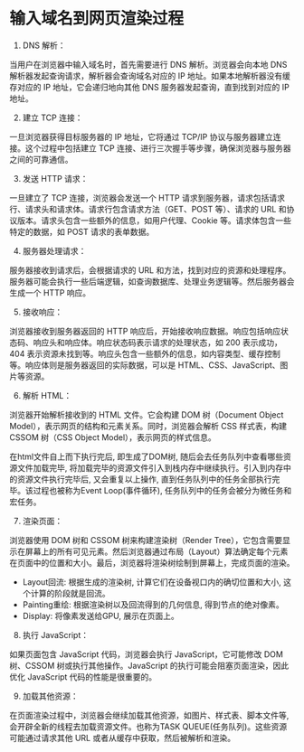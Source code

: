 # 输入域名到网页渲染过程


<!-- ![渲染过程](http://43.139.113.7:81/img/browser.jpeg) -->
<!-- https://img-blog.csdnimg.cn/img_convert/fa64c09fc563b8a799255609bb0f91bb.png -->
1. DNS 解析：

当用户在浏览器中输入域名时，首先需要进行 DNS 解析。浏览器会向本地 DNS 解析器发起查询请求，解析器会查询域名对应的 IP 地址。如果本地解析器没有缓存对应的 IP 地址，它会递归地向其他 DNS 服务器发起查询，直到找到对应的 IP 地址。

2. 建立 TCP 连接：

一旦浏览器获得目标服务器的 IP 地址，它将通过 TCP/IP 协议与服务器建立连接。这个过程中包括建立 TCP 连接、进行三次握手等步骤，确保浏览器与服务器之间的可靠通信。

3. 发送 HTTP 请求：

一旦建立了 TCP 连接，浏览器会发送一个 HTTP 请求到服务器，请求包括请求行、请求头和请求体。请求行包含请求方法（GET、POST 等）、请求的 URL 和协议版本。请求头包含一些额外的信息，如用户代理、Cookie 等。请求体包含一些特定的数据，如 POST 请求的表单数据。

4. 服务器处理请求：

服务器接收到请求后，会根据请求的 URL 和方法，找到对应的资源和处理程序。服务器可能会执行一些后端逻辑，如查询数据库、处理业务逻辑等。然后服务器会生成一个 HTTP 响应。

5. 接收响应：

浏览器接收到服务器返回的 HTTP 响应后，开始接收响应数据。响应包括响应状态码、响应头和响应体。响应状态码表示请求的处理状态，如 200 表示成功，404 表示资源未找到等。响应头包含一些额外的信息，如内容类型、缓存控制等。响应体则是服务器返回的实际数据，可以是 HTML、CSS、JavaScript、图片等资源。

6. 解析 HTML：

浏览器开始解析接收到的 HTML 文件。它会构建 DOM 树（Document Object Model），表示网页的结构和元素关系。同时，浏览器会解析 CSS 样式表，构建 CSSOM 树（CSS Object Model），表示网页的样式信息。

在html文件自上而下执行完后, 即生成了DOM树, 随后会去任务队列中查看哪些资源文件加载完毕, 将加载完毕的资源文件引入到栈内存中继续执行。引入到内存中的资源文件执行完毕后, 又会重复以上操作, 直到任务队列中的任务全部执行完毕。该过程也被称为Event Loop(事件循环), 任务队列中的任务会被分为微任务和宏任务。

7. 渲染页面：

浏览器使用 DOM 树和 CSSOM 树来构建渲染树（Render Tree），它包含需要显示在屏幕上的所有可见元素。然后浏览器通过布局（Layout）算法确定每个元素在页面中的位置和大小。最后，浏览器将渲染树绘制到屏幕上，完成页面的渲染。

- Layout回流: 根据生成的渲染树, 计算它们在设备视口内的确切位置和大小, 这个计算的阶段就是回流。
- Painting重绘: 根据渲染树以及回流得到的几何信息, 得到节点的绝对像素。
- Display: 将像素发送给GPU, 展示在页面上。

8. 执行 JavaScript：

如果页面包含 JavaScript 代码，浏览器会执行 JavaScript，它可能修改 DOM 树、CSSOM 树或执行其他操作。JavaScript 的执行可能会阻塞页面渲染，因此优化 JavaScript 代码的性能是很重要的。

9. 加载其他资源：

在页面渲染过程中，浏览器会继续加载其他资源，如图片、样式表、脚本文件等, 会开辟全新的线程去加载资源文件。也称为TASK QUEUE(任务队列)。这些资源可能通过请求其他 URL 或者从缓存中获取，然后被解析和渲染。




<!-- **1. 请求阶段**
- 客户端(浏览器)输入目标网址
- DNS解析, 获取目标网址对应的ip地址**
- 建立HTTP或者HTTPS，向服务端请求页面, TCP协议的三次握手和四次挥手**

**2. 响应阶段**
- HTTP状态码
- 304缓存
- HTTP报文

**3. 渲染阶段**

- 得到代码后，开辟一块栈内存来给代码的执行提供环境, 同时分配一个线程去一行行的执行和解析代码。进栈执行, 执行完后出栈。这也就是JS的单线程执行方式。
- 在代码的执行中, 可能会遇到link/script/img标签, 都会开辟全新的线程去加载资源文件。也称为TASK QUEUE(任务队列)。
- 在html文件自上而下执行完后, 即生成了DOM树, 随后会去任务队列中查看哪些资源文件加载完毕, 将加载完毕的资源文件引入到栈内存中继续执行。引入到内存中的资源文件执行完毕后, 又会重复以上操作, 直到任务队列中的任务全部执行完毕。该过程也被称为Event Loop(事件循环), 任务队列中的任务会被分为微任务和宏任务。
- CSS处理完成后生成CSSOM。
- DOM树和CSSOM结合生成Render Tree(渲染树)
- Layout回流: 根据生成的渲染树, 计算它们在设备视口内的确切位置和大小, 这个计算的阶段就是回流。
- Painting重绘: 根据渲染树以及回流得到的几何信息, 得到节点的绝对像素。
- Display: 将像素发送给GPU, 展示在页面上。

**4. 性能优化**

减少HTTP请求次数和大小, 资源合并压缩, 多个CSS合并为一个, 多张图片合并为一张雪碧图。
图片懒加载, 音视频走流文件, 减少DOM操作, 减少回流的操作, 分离读写减少回流, 运用文档碎片减少dom操作, transform不会引起回流的操作, 

## DNS查询

参考：[阮一峰 - DNS查询原理](https://www.ruanyifeng.com/blog/2022/08/dns-query.html)
域名对应的 IP 地址，都保存在 DNS 服务器。<br>
我们输入域名，浏览器就会在后台，自动向 DNS 服务器发出请求，获取对应的 IP 地址。这就是 DNS 查询。<br>
 -->
